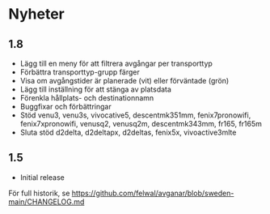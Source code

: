 # Nyheter

## 1.8

- Lägg till en meny för att filtrera avgångar per transporttyp
- Förbättra transporttyp-grupp färger
- Visa om avgångstider är planerade (vit) eller förväntade (grön)
- Lägg till inställning för att stänga av platsdata
- Förenkla hållplats- och destinationnamn
- Buggfixar och förbättringar
- Stöd venu3, venu3s, vivocative5, descentmk351mm, fenix7pronowifi, fenix7xpronowifi, venusq2, venusq2m, descentmk343mm, fr165, fr165m
- Sluta stöd d2delta, d2deltapx, d2deltas, fenix5x, vivoactive3mlte

## 1.5

- Initial release

För full historik, se https://github.com/felwal/avganar/blob/sweden-main/CHANGELOG.md
